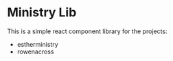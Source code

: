 # Ministry Lib

This is a simple react component library for the projects:
- estherministry
- rowenacross